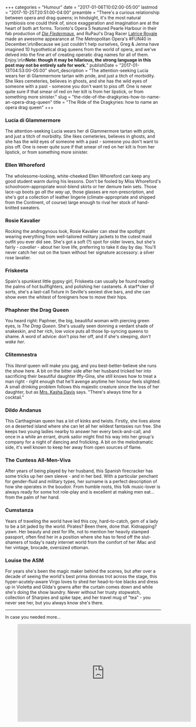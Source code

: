 +++
categories = "Humour"
date = "2017-01-06T10:02:00-05:00"
lastmod = "2017-10-25T20:51:00-04:00"
preamble = "There's a curious relationship between opera and drag queens; in hindsight, it's the most natural symbiosis one could think of, since exaggeration and imagination are at the heart of both art forms. Toronto's Opera 5 featured Pearle Harbour in their fab production of [*Die Fledermaus*](/die-fledermaus-die-fleder-fabulous/), and RuPaul's Drag Racer [Latrice Royale](https://www.instagram.com/p/BNiIxZeB0bE/) made an awesome appearance at The Metropolitan Opera's #FUN40 in December.\n\nBecause we just couldn't help ourselves, Greg & Jenna have imagined 10 hypothetical drag queens from the world of opera, and we've delved into the fine art of creating operatic drag names for all of them. Enjoy.\n\n**Note: though it may be hilarious, the strong language in this post may not be entirely safe for work.**"
publishDate = "2017-01-13T04:53:00-05:00"
short_description = "The attention-seeking Lucia wears her di Glammermore tartan with pride, and just a titch of morbidity. She likes cemeteries, believes in ghosts, and she has the wild eyes of someone with a past - someone you don't want to piss off. One is never quite sure if that smear of red on her kilt is from her lipstick, or from something more sinister."
slug = "the-ride-of-the-dragkyries-how-to-name-an-opera-drag-queen"
title = "The Ride of the Dragkyries: how to name an opera drag queen"
+++

### Lucia di Glammermore

The attention-seeking Lucia wears her di Glammermore tartan with pride, and just a titch of morbidity. She likes cemeteries, believes in ghosts, and she has the wild eyes of someone with a past - someone you don't want to piss off. One is never quite sure if that smear of red on her kilt is from her lipstick, or from something more sinister.

### Ellen Whoreford

The wholesome-looking, white-cheeked Ellen Whoreford can keep any good student warm during his lessons. Don't be fooled by Miss Whoreford's schoolroom-appropriate wool-blend skirts or her demure twin sets. Those lace-up boots go *all the way up*, those glasses are non-prescription, and she's got a collection of leather lingerie (climate-appropriate and shipped from the Continent, of course) large enough to rival her stock of hand-knitted sweaters.

### Rosie Kavalier

Rocking the androgynous look, Rosie Kavalier can steal the spotlight wearing everything from well-tailored military jackets to the cutest maid outfit you ever did see. She's got a soft (?) spot for older lovers, but she's fairly - *cavalier* - about her love life, preferring to take it day by day. You'll never catch her out on the town without her signature accessory: a silver rose lavalier.

### Friskeeta

Spain's spunkiest little gypsy girl, Friskeeta can usually be found reading the palms of hot bullfighters, and polishing her castanets. A starf\*cker of sorts, she's a last-call fixture in Seville's sexiest dive bars, and she can show even the whitest of foreigners how to move their hips.

### Phaphner the Drag Queen

You heard right: Paphner, the big, beautiful woman with piercing green eyes, is *The Drag Queen*. She's usually seen donning a verdant shade of snakeskin, and her rich, low voice puts all those lip-syncing queens to shame. A word of advice: don't piss her off, and if she's sleeping, *don't wake her*.

### Clitemnestra

This *literal* queen will make you gag, and you best-better-believe she runs the show here. A bit on the bitter side after her husband tricked her into sacrificing their beautiful daughter Iffy-Gina, she still knows how to treat a man right - right enough that he'll avenge anytime her honour feels slighted. A small drinking problem follows this majestic creature since the loss of her daughter, but as [Mrs. Kasha Davis](http://kashadavis.com/KD/KD2010/Home.html) says. "There's always time for a cocktail." 

### Dildo Andanus

This Carthaginian queen has a lot of kinks and twists. Firstly, she lives alone on a deserted island where she can let all her wildest fantasies run free. She keeps two young ladies nearby to answer her every beck-and-call, and once in a while an errant, drunk sailor might find his way into her group's company for a night of dancing and frolicking. A bit on the melodramatic side, it's well known to keep her away from open sources of flame. 

### The Cuntess All-Men-Viva

After years of being played by her husband, this Spanish firecracker has some tricks up her own sleeve - and in her bed. With a particular penchant for gender-fluid and military types, her surname is a perfect description of how she operates in the boudoir. From humble roots, this folk music-lover is always ready for some hot role-play and is excellent at making men eat... from the palm of her hand. 

### Cumstanza

Years of traveling the world have led this coy, hard-to-catch, gem of a lady to be a bit jaded by the world. Pirates? Been there, done that. Kidnapping? *yawn*. Her beauty and zest for life, not to mention her heavily stamped passport, often find her in a position where she has to fend off the slut-shamers of today's nasty internet world from the comfort of her iMac and her vintage, brocade, oversized ottoman. 

### Louise the ASM

For years she's been the magic maker behind the scenes, but after over a decade of seeing the world's best prima donnas trot across the stage, this hyper-acutely-aware Virgo loves to shed her head-to-toe blacks and dress up in Violetta and Gilda's gowns after the curtain comes down and while she's doing the show laundry. Never without her trusty stopwatch, collection of Sharpies and spike tape, and her travel mug of "tea" - you never see her, but you always know she's there. 

***
In case you needed more...

<figure data-type="video">
<iframe src="https://www.facebook.com/plugins/video.php?href=https%3A%2F%2Fwww.facebook.com%2Fkqedarts%2Fvideos%2F1333197723419674%2F&show_text=0&width=560" width="560" height="315" style="border:none;overflow:hidden" scrolling="no" frameborder="0" allowTransparency="true" allowFullScreen="true"></iframe>
</figure>
